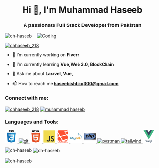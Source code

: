 <h1 align="center">Hi 👋, I'm Muhammad Haseeb</h1>
<h3 align="center">A passionate Full Stack Developer from Pakistan</h3>
<img align="right" alt="Coding" width="400" src="https://cdn.dribbble.com/users/1162077/screenshots/3848914/programmer.gif">

<p align="left"> <img src="https://komarev.com/ghpvc/?username=ch-haseeb&label=Profile%20views&color=0e75b6&style=flat" alt="ch-haseeb" /> </p>

<p align="left"> <a href="https://twitter.com/chhaseeb_218" target="blank"><img src="https://img.shields.io/twitter/follow/chhaseeb_218?logo=twitter&style=for-the-badge" alt="chhaseeb_218" /></a> </p>

- 🔭 I’m currently working on **Fiverr**

- 🌱 I’m currently learning **Vue,Web 3.0, BlockChain**

- 💬 Ask me about **Laravel, Vue,**

- 📫 How to reach me **haseebishtiaq300@gmail.com**

<h3 align="left">Connect with me:</h3>
<p align="left">
<a href="https://twitter.com/chhaseeb_218" target="blank"><img align="center" src="https://raw.githubusercontent.com/rahuldkjain/github-profile-readme-generator/master/src/images/icons/Social/twitter.svg" alt="chhaseeb_218" height="30" width="40" /></a>
<a href="https://linkedin.com/in/muhammad haseeb" target="blank"><img align="center" src="https://raw.githubusercontent.com/rahuldkjain/github-profile-readme-generator/master/src/images/icons/Social/linked-in-alt.svg" alt="muhammad haseeb" height="30" width="40" /></a>
</p>

<h3 align="left">Languages and Tools:</h3>
<p align="left"> <a href="https://www.w3schools.com/css/" target="_blank" rel="noreferrer"> <img src="https://raw.githubusercontent.com/devicons/devicon/master/icons/css3/css3-original-wordmark.svg" alt="css3" width="40" height="40"/> </a> <a href="https://git-scm.com/" target="_blank" rel="noreferrer"> <img src="https://www.vectorlogo.zone/logos/git-scm/git-scm-icon.svg" alt="git" width="40" height="40"/> </a> <a href="https://www.w3.org/html/" target="_blank" rel="noreferrer"> <img src="https://raw.githubusercontent.com/devicons/devicon/master/icons/html5/html5-original-wordmark.svg" alt="html5" width="40" height="40"/> </a> <a href="https://developer.mozilla.org/en-US/docs/Web/JavaScript" target="_blank" rel="noreferrer"> <img src="https://raw.githubusercontent.com/devicons/devicon/master/icons/javascript/javascript-original.svg" alt="javascript" width="40" height="40"/> </a> <a href="https://laravel.com/" target="_blank" rel="noreferrer"> <img src="https://raw.githubusercontent.com/devicons/devicon/master/icons/laravel/laravel-plain-wordmark.svg" alt="laravel" width="40" height="40"/> </a> <a href="https://www.mysql.com/" target="_blank" rel="noreferrer"> <img src="https://raw.githubusercontent.com/devicons/devicon/master/icons/mysql/mysql-original-wordmark.svg" alt="mysql" width="40" height="40"/> </a> <a href="https://www.php.net" target="_blank" rel="noreferrer"> <img src="https://raw.githubusercontent.com/devicons/devicon/master/icons/php/php-original.svg" alt="php" width="40" height="40"/> </a> <a href="https://postman.com" target="_blank" rel="noreferrer"> <img src="https://www.vectorlogo.zone/logos/getpostman/getpostman-icon.svg" alt="postman" width="40" height="40"/> </a> <a href="https://tailwindcss.com/" target="_blank" rel="noreferrer"> <img src="https://www.vectorlogo.zone/logos/tailwindcss/tailwindcss-icon.svg" alt="tailwind" width="40" height="40"/> </a> <a href="https://vuejs.org/" target="_blank" rel="noreferrer"> <img src="https://raw.githubusercontent.com/devicons/devicon/master/icons/vuejs/vuejs-original-wordmark.svg" alt="vuejs" width="40" height="40"/> </a> </p>

<p><img align="left" src="https://github-readme-stats.vercel.app/api/top-langs?username=ch-haseeb&show_icons=true&locale=en&layout=compact" alt="ch-haseeb" /></p>

<p>&nbsp;<img align="center" src="https://github-readme-stats.vercel.app/api?username=ch-haseeb&show_icons=true&locale=en" alt="ch-haseeb" /></p>

<p><img align="center" src="https://github-readme-streak-stats.herokuapp.com/?user=ch-haseeb&" alt="ch-haseeb" /></p>
